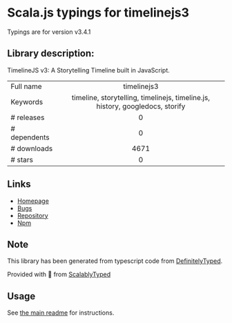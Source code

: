
# Scala.js typings for timelinejs3

Typings are for version v3.4.1

## Library description:
TimelineJS v3: A Storytelling Timeline built in JavaScript.

|                    |                 |
| ------------------ | :-------------: |
| Full name          | timelinejs3 |
| Keywords           | timeline, storytelling, timelinejs, timeline.js, history, googledocs, storify |
| # releases         | 0 |
| # dependents       | 0 |
| # downloads        | 4671 |
| # stars            | 0 |

## Links
- [Homepage](https://github.com/NUKnightLab/TimelineJS3#readme)
- [Bugs](https://github.com/NUKnightLab/TimelineJS3/issues)
- [Repository](https://github.com/NUKnightLab/TimelineJS3)
- [Npm](https://www.npmjs.com/package/timelinejs3)
    


## Note
This library has been generated from typescript code from [DefinitelyTyped](https://definitelytyped.org).

Provided with :purple_heart: from [ScalablyTyped](https://github.com/oyvindberg/ScalablyTyped)

## Usage
See [the main readme](../../readme.md) for instructions.


